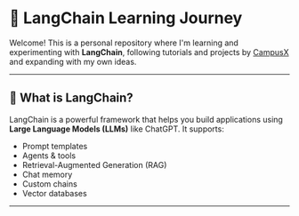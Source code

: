 # 🚀 LangChain Learning Journey

Welcome! This is a personal repository where I'm learning and experimenting with **LangChain**, following tutorials and projects by [CampusX](https://www.youtube.com/@campusx-official) and expanding with my own ideas.

---

## 🧠 What is LangChain?

LangChain is a powerful framework that helps you build applications using **Large Language Models (LLMs)** like ChatGPT. It supports:

- Prompt templates
- Agents & tools
- Retrieval-Augmented Generation (RAG)
- Chat memory
- Custom chains
- Vector databases

---

